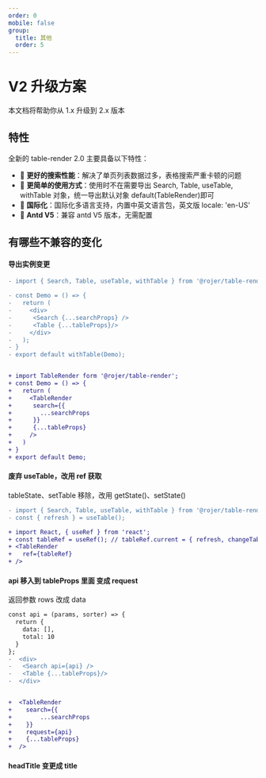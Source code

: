 ```yaml
---
order: 0
mobile: false
group: 
  title: 其他
  order: 5
---
```

# V2 升级方案

本文档将帮助你从 1.x 升级到 2.x 版本

## 特性

全新的 table-render 2.0 主要具备以下特性：

- 🚀 **更好的搜索性能**：解决了单页列表数据过多，表格搜索严重卡顿的问题
- 🎨 **更简单的使用方式**：使用时不在需要导出  Search, Table, useTable, withTable 对象，统一导出默认对象 default(TableRender)即可
- 🚥 **国际化**：国际化多语言支持，内置中英文语言包，英文版 locale: 'en-US'
- 💎 **Antd V5**：兼容 antd V5 版本，无需配置

## 有哪些不兼容的变化

#### 导出实例变更
```diff
- import { Search, Table, useTable, withTable } from '@rojer/table-render';

- const Demo = () => {
-   return (
-     <div>
-      <Search {...searchProps} />
-      <Table {...tableProps}/>
-     </div>
-   );
- }
- export default withTable(Demo);


+ import TableRender form '@rojer/table-render';
+ const Demo = () => {
+   return (
+     <TableRender 
+      search={{
+        ...searchProps
+      }}
+      {...tableProps}
+     />
+   )
+ }
+ export default Demo;

```

#### 废弃 useTable，改用 ref 获取
tableState、setTable 移除，改用 getState()、setState()
```diff
- import { Search, Table, useTable, withTable } from '@rojer/table-render';
- const { refresh } = useTable();

+ import React, { useRef } from 'react';
+ const tableRef = useRef(); // tableRef.current = { refresh, changeTab, form, getState }
+ <TableRender
+   ref={tableRef}
+ />
```

#### api 移入到 tableProps 里面 变成 request
返回参数 rows 改成 data
```diff
const api = (params, sorter) => {
  return {
    data: [],
    total: 10
  }
};
-  <div>
-   <Search api={api} />
-   <Table {...tableProps}/>
-  </div>


+  <TableRender 
+    search={{
+        ...searchProps
+    }}
+    request={api}
+    {...tableProps}
+  />
```

#### headTitle 变更成 title